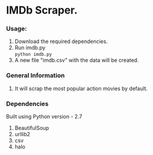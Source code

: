 # IMDb Scraper.

### Usage:
1. Download the required dependencies.
2. Run imdb.py  
``` python imdb.py ```  
3. A new file "imdb.csv" with the data will be created.

### General Information
1. It will scrap the most popular action movies by default.

### Dependencies
Built using Python version - 2.7  
1. BeautifulSoup
2. urllib2
3. csv
4. halo
